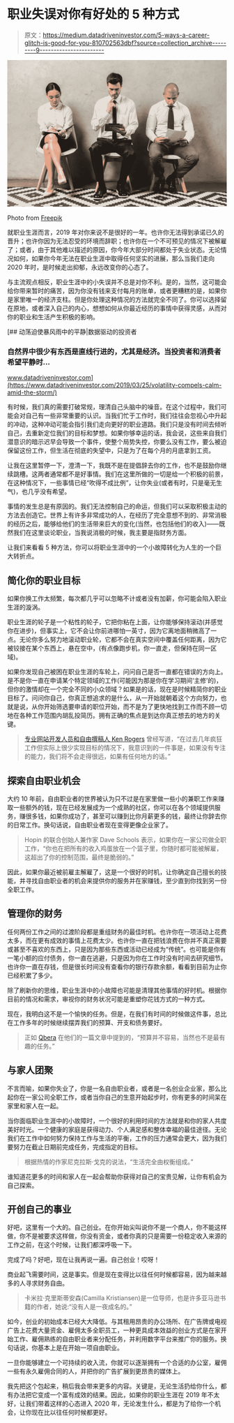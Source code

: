 # 职业失误对你有好处的 5 种方式

> 原文：<https://medium.datadriveninvestor.com/5-ways-a-career-glitch-is-good-for-you-810702563dbf?source=collection_archive---------9----------------------->

![](img/5fc8f8dc4fdb61ecf43f37e926dcb100.png)

Photo from [Freepik](https://www.freepik.com/free-photo/row-young-people-sitting-by-wall-while-waiting-their-turn-interview_4172198.htm#page=1&query=job%20interview&position=7)

就职业生涯而言，2019 年对你来说不是很好的一年。也许你无法得到承诺已久的晋升；也许你因为无法忍受的环境而辞职；也许你在一个不可预见的情况下被解雇了；或者，由于其他难以描述的原因，你今年大部分时间都处于失业状态。无论情况如何，如果你今年无法在职业生涯中取得任何坚实的进展，那么当我们走向 2020 年时，是时候走出抑郁，永远改变你的心态了。

与主流观点相反，职业生涯中的小失误并不总是对你不利。是的，当然，这可能会给你带来暂时的痛苦，因为你没有钱来支付每月的账单，或者更糟糕的是，如果你是家里唯一的经济支柱。但是你处理这种情况的方法就完全不同了。你可以选择留在原地，或者深入自己的内心，想想如何从你最近经历的事情中获得灵感，从而对你的职业和生活产生积极的影响。

[](https://www.datadriveninvestor.com/2019/03/25/volatility-compels-calm-amid-the-storm/) [## 动荡迫使暴风雨中的平静|数据驱动的投资者

### 自然界中很少有东西是直线行进的，尤其是经济。当投资者和消费者希望平静时…

www.datadriveninvestor.com](https://www.datadriveninvestor.com/2019/03/25/volatility-compels-calm-amid-the-storm/) 

有时候，我们真的需要打破常规，理清自己头脑中的噪音。在这个过程中，我们可能会对自己有一些非常重要的认识。当我们忙于工作时，我们往往会忽视心中升起的冲动，这种冲动可能会指引我们走向更好的职业道路。我们只是没有时间去倾听自己，去重新定位我们的目标和梦想。如果你够幸运的话，我会说，这些来自我们潜意识的暗示迟早会导致一个事件，使整个局势失控，你要么没有工作，要么被迫保留这份工作，但生活在彻底的失望中，只是为了在每个月的月底拿到工资。

让我在这里暂停一下，澄清一下，我既不是在提倡辞去你的工作，也不是鼓励你继续跳槽。这两者通常都不是好事情。我们在这里所做的一切是给一个积极的前景，在这种情况下，一些事情已经“吹得不成比例”，让你失业(或者有时，只是毫无生气)，也几乎没有希望。

事情的发生总是有原因的。我们无法控制自己的命运，但我们可以采取积极主动的方法去创造它。世界上有许多非常成功的人，在经历了完全意想不到的、非常消极的经历之后，能够给他们的生活带来巨大的变化(当然，也包括他们的收入)——既然我们在这里谈论职业，当我说消极的时候，我主要是指财务方面。

让我们来看看 5 种方法，你可以将职业生涯中的一个小故障转化为人生的一个巨大转折点。

## **简化你的职业目标**

如果你换工作太频繁，每次都几乎可以忽略不计或者没有加薪，你可能会陷入职业生涯的漩涡。

职业生涯的轮子是一个粘性的轮子，它把你粘在上面，让你能够保持滚动(并感觉你在进步)，但事实上，它不会让你前进哪怕一英寸，因为它离地面稍微高了一点。无论你多么努力地滚动职业轮，它都不会在真实空间中覆盖任何距离，因为它被铰接在某个东西上，悬在空中，(有点像跑步机，你一直走，但保持在同一区域)。

如果你发现自己被困在职业生涯的车轮上，问问自己是否一直都在错误的方向上。是不是你一直在申请某个特定领域的工作(可能因为那是你在学习期间‘主修’的)，但你的激情却在一个完全不同的小众领域？如果是的话，现在是时候精简你的职业目标了。问问你自己，你真正想追求的是什么，从一开始就朝着这个方向努力，也就是说，从你开始筛选要申请的职位开始，而不是为了更快地找到工作而不顾一切地在各种工作范围内胡乱投简历。拥有正确的焦点是到达你真正想去的地方的关键。

> [专业网站开发人员和自由撰稿人 Ken Rogers](https://medium.com/u/feae05c7003b?source=post_page-----810702563dbf--------------------------------) 曾经写道，“在过去几年疯狂工作但实际上很少实现目标的情况下，我意识到的一件事是，如果没有专注的能力，我们将不会走得很远，如果有任何地方的话。”

## **探索自由职业机会**

大约 10 年前，自由职业者的世界被认为只不过是在家里做一些小的兼职工作来赚取一些额外的钱，现在已经发展成为一个成熟的社区，你可以在各个领域提供服务，赚很多钱，如果你成功了，甚至可以赚到比你月薪更多的钱，最终让你辞去你的日常工作。换句话说，自由职业者现在变得更像企业家了。

> Hopin 的联合创始人兼作家 Dave Schools 表示，如果你在一家公司做全职工作，“你也在把所有的收入鸡蛋放在一个篮子里，你随时都可能被解雇，这超出了你的控制范围，最终是脆弱的。”

因此，如果你最近被前雇主解雇了，这是一个很好的时机，让你确定自己擅长的技能，并寻找自由职业者的机会来提供你的服务并在家赚钱，至少直到你找到另一份全职工作。

## **管理你的财务**

任何两份工作之间的过渡阶段都是重组财务的最佳时机。也许你在一项活动上花费太多，而在更有成效的事情上花费太少。也许你一直在把钱浪费在你并不真正需要或甚至不喜欢的东西上，只是因为那些东西或活动已经成为“传统”。也可能是你有一笔小额的应付债务，你一直在逃避，只是因为你在工作时没有时间去研究细节。也许你一直在存钱，但是很长时间没有查看你的银行存款余额，看看到目前为止你已经积累了多少。

除了刷新你的思维，职业生涯中的小故障也可能是清理其他事情的好时机。根据你目前的情况和需求，审视你的财务状况可能是重塑你花钱方式的一种方式。

现在，我明白这不是一个愉快的任务。但是，在我们有时间的时候做这件事，总比在工作多年的时候继续摆弄我们的预算、开支和债务要好。

> 正如 [Qbera](https://medium.com/u/66505671db7b?source=post_page-----810702563dbf--------------------------------) 在他们的一篇文章中提到的，“预算并不容易，当然也不是最有趣的任务。”

## **与家人团聚**

不言而喻，如果你失业了，你是一名自由职业者，或者是一名创业企业家，那么比起你在一家公司全职工作，或者当你自己的生意开始起步时，你有更多的时间呆在家里和家人在一起。

当你面临职业生涯中的小故障时，一个很好的利用时间的方法就是和你的家人共度美好时光。一个健康的家庭是获得动力、个人满足感和整体幸福的最佳途径。无论我们在工作中如何努力保持工作与生活的平衡，工作的压力通常会更大，因为我们要努力在截止日期前完成任务，完成指定的目标。

> 根据热情的作家尼克拉斯·戈克的说法，“生活完全由权衡组成。”

谁知道花更多的时间和家人在一起会帮助你获得对自己的宝贵见解，让你有机会为自己探索。

## **开创自己的事业**

好吧，这里有一个大的。自己创业。在你开始尖叫说你不是一个商人，你不能这样做，你不是被要求这样做，你没有资金，或者你真的只是需要一份稳定收入来源的工作之前，在这个时候，让我们都深呼吸一下。

完成了吗？好吧，现在让我再说一遍。自己创业！哎呀！

商业起飞需要时间，这是事实。但是现在变得比以往任何时候都容易，因为越来越多的人寻求财务自由。

> 卡米拉·克里斯蒂安森(Camilla Kristiansen)是一位导师，也是许多亚马逊书籍的作者，她说:“没有人是一夜成名的。”

如今，创业的初始成本已经大大降低。与其租用昂贵的办公场所、在广告牌或电视广告上花费大量资金、雇佣太多全职员工，一种更具成本效益的创业方式是在家开始工作、雇佣熟练的自由职业者来分配任务，并利用数字平台来推广你的服务。换句话说，你基本上是在开始一项自由职业。

一旦你能够建立一个可持续的收入流，你就可以逐渐拥有一个合适的办公室，雇佣一些有永久雇佣合同的人，并把你的广告扩展到更昂贵的媒体上。

我先把这个包起来，稍后我会带来更多的内容。关键是，无论生活扔给你什么，都有办法把它变成一个富有成效的结果。因此，如果你的职业生涯在 2019 年不太好，让我们带着这样的心态进入 2020 年，无论发生什么，都是为了给你一个机会，让你现在比以往任何时候都更好。